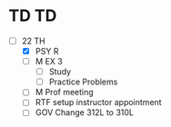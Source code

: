 # TD TD 

- [ ] 22 TH 
  - [x] PSY R 
  - [ ] M EX 3
    - [ ] Study
	- [ ] Practice Problems
  - [ ] M Prof meeting
  - [ ] RTF setup instructor appointment
  - [ ] GOV Change 312L to 310L